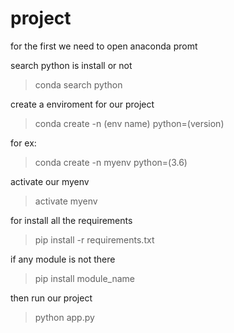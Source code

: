 # project
for the first we need to open anaconda promt

search python is install or not
>conda search python

create a enviroment for our project
> conda create -n (env name) python=(version)

for ex:
> conda create -n myenv python=(3.6)

activate our myenv
>activate myenv

for install all the requirements 
> pip install -r requirements.txt

if any module is not there 
> pip install module_name

then run our project 
> python app.py

